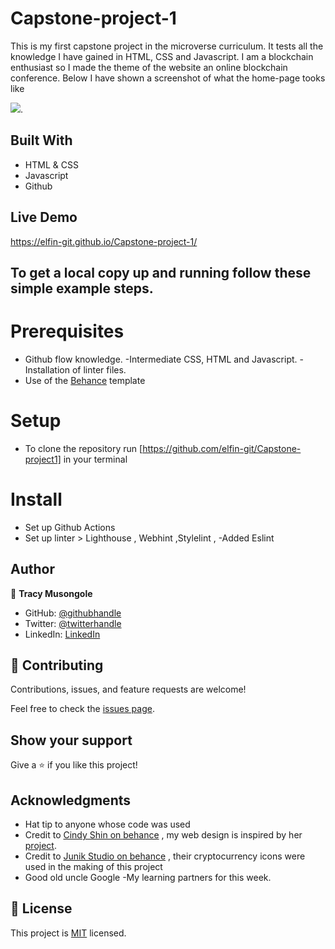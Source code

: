 # Capstone-project-1
This is my first capstone project in the microverse curriculum. It tests all the knowledge I have gained in HTML, CSS and Javascript. I am a blockchain enthusiast so I made the theme of the website an online blockchain conference. Below I have shown a screenshot of what the home-page tooks like

![](https://img.shields.io/badge/Microverse-blueviolet).

## Built With

- HTML & CSS
- Javascript
- Github

## Live Demo 

https://elfin-git.github.io/Capstone-project-1/

## To get a local copy up and running follow these simple example steps.

# Prerequisites

- Github flow knowledge. -Intermediate CSS, HTML and Javascript. -Installation of linter files.
- Use of the [Behance](https://www.behance.net/gallery/29845175/CC-Global-Summit-2015) template 

# Setup 
- To clone the repository run [https://github.com/elfin-git/Capstone-project1] in your terminal

# Install
- Set up Github Actions
- Set up linter > Lighthouse , Webhint ,Stylelint , -Added Eslint


## Author

👤 **Tracy Musongole**

- GitHub: [@githubhandle](https://github.com/elfin-git)
- Twitter: [@twitterhandle](https://twitter.com/tracy_muso)
- LinkedIn: [LinkedIn](https://linkedin.com/in/tracy-musongole)

## 🤝 Contributing

Contributions, issues, and feature requests are welcome!

Feel free to check the [issues page](../../issues/).

## Show your support

Give a ⭐️ if you like this project!

## Acknowledgments

- Hat tip to anyone whose code was used
- Credit to [Cindy Shin on behance](https://www.behance.net/adagio07) , my web design is inspired by her [project](https://www.behance.net/gallery/29845175/CC-Global-Summit-2015).
- Credit to [Junik Studio on behance](https://www.behance.net/JunikStudio) , their cryptocurrency icons were used in the making of this project
- Good old uncle Google
-My learning partners for this week.

## 📝 License

This project is [MIT](./MIT.md) licensed.
